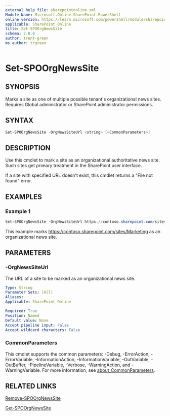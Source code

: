 ```yaml
---
external help file: sharepointonline.xml
Module Name: Microsoft.Online.SharePoint.PowerShell
online version: https://learn.microsoft.com/powershell/module/sharepoint-online/set-spoorgnewssite
applicable: SharePoint Online
title: Set-SPOOrgNewsSite
schema: 2.0.0
author: trent-green
ms.author: trgreen
---
```


# Set-SPOOrgNewsSite

## SYNOPSIS

Marks a site as one of multiple possible tenant's organizational news sites. Requires Global administrator or SharePoint administrator permissions.

## SYNTAX

```powershell
Set-SPOOrgNewsSite -OrgNewsSiteUrl <string> [<CommonParameters>]
```

## DESCRIPTION

Use this cmdlet to mark a site as an organizational authoritative news site. Such sites get primary treatment in the SharePoint user interface.

If a site with specified URL doesn't exist, this cmdlet returns a "File not found" error.

## EXAMPLES

### Example 1

```powershell
Set-SPOOrgNewsSite -OrgNewsSiteUrl https://contoso.sharepoint.com/sites/Marketing
```

This example marks <https://contoso.sharepoint.com/sites/Marketing> as an organizational news site.

## PARAMETERS

### -OrgNewsSiteUrl

The URL of a site to be marked as an organizational news site.

```yaml
Type: String
Parameter Sets: (All)
Aliases:
Applicable: SharePoint Online

Required: True
Position: Named
Default value: None
Accept pipeline input: False
Accept wildcard characters: False
```

### CommonParameters

This cmdlet supports the common parameters: -Debug, -ErrorAction, -ErrorVariable, -InformationAction, -InformationVariable, -OutVariable, -OutBuffer, -PipelineVariable, -Verbose, -WarningAction, and -WarningVariable. For more information, see [about_CommonParameters](https://go.microsoft.com/fwlink/p/?LinkID=113216).

## RELATED LINKS

[Remove-SPOOrgNewsSite](Remove-SPOOrgNewsSite.md)

[Get-SPOOrgNewsSite](Get-SPOOrgNewsSite.md)

